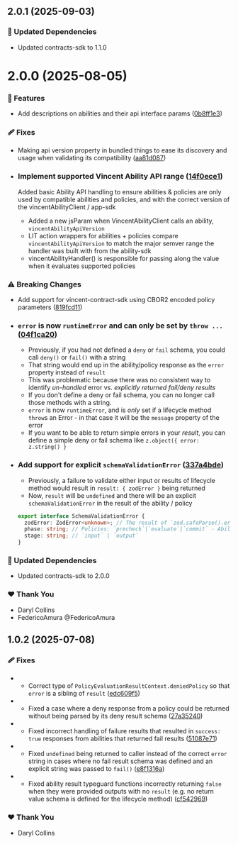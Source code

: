 ## 2.0.1 (2025-09-03)

### 🧱 Updated Dependencies

- Updated contracts-sdk to 1.1.0

# 2.0.0 (2025-08-05)

### 🚀 Features

- Add descriptions on abilities and their api interface params ([0b8ff1e3](https://github.com/LIT-Protocol/Vincent/commit/0b8ff1e3))

### 🩹 Fixes

- Making api version property in bundled things to ease its discovery and usage when validating its compatibility ([aa81d087](https://github.com/LIT-Protocol/Vincent/commit/aa81d087))
- ### Implement supported Vincent Ability API range ([14f0ece1](https://github.com/LIT-Protocol/Vincent/commit/14f0ece1))

  Added basic Ability API handling to ensure abilities & policies are only used by compatible abilities and policies, and with the correct version of the vincentAbilityClient / app-sdk
  - Added a new jsParam when VincentAbilityClient calls an ability, `vincentAbilityApiVersion`
  - LIT action wrappers for abilities + policies compare `vincentAbilityApiVersion` to match the major semver range the handler was built with from the ability-sdk
  - vincentAbilityHandler() is responsible for passing along the value when it evaluates supported policies

### ⚠️ Breaking Changes

- Add support for vincent-contract-sdk using CBOR2 encoded policy parameters ([819fcd11](https://github.com/LIT-Protocol/Vincent/commit/819fcd11))
- ### `error` is now `runtimeError` and can only be set by `throw ...` ([04f1ca20](https://github.com/LIT-Protocol/Vincent/commit/04f1ca20))
  - Previously, if you had not defined a `deny` or `fail` schema, you could call `deny()` or `fail()` with a string
  - That string would end up in the ability/policy response as the `error` property instead of `result`
  - This was problematic because there was no consistent way to identify _un-handled_ error vs. _explicitly returned fail/deny results_
  - If you don't define a deny or fail schema, you can no longer call those methods with a string.
  - `error` is now `runtimeError`, and is _only_ set if a lifecycle method `throw`s an Error - in that case it will be the `message` property of the error
  - If you want to be able to return simple errors in your _result_, you can define a simple deny or fail schema like `z.object({ error: z.string() }`

- ### Add support for explicit `schemaValidationError` ([337a4bde](https://github.com/LIT-Protocol/Vincent/commit/337a4bde))
  - Previously, a failure to validate either input or results of lifecycle method would result in `result: { zodError }` being returned
  - Now, `result` will be `undefined` and there will be an explicit `schemaValidationError` in the result of the ability / policy

  ```typescript
  export interface SchemaValidationError {
    zodError: ZodError<unknown>; // The result of `zod.safeParse().error`
    phase: string; // Policies: `precheck`|`evaluate`|`commit` - Abilities: `precheck` | `execute`
    stage: string; // `input` | `output`
  }
  ```

### 🧱 Updated Dependencies

- Updated contracts-sdk to 2.0.0

### ❤️ Thank You

- Daryl Collins
- FedericoAmura @FedericoAmura

## 1.0.2 (2025-07-08)

### 🩹 Fixes

- - Correct type of `PolicyEvaluationResultContext.deniedPolicy` so that `error` is a sibling of `result` ([edc609f5](https://github.com/LIT-Protocol/Vincent/commit/edc609f5))
- - Fixed a case where a deny response from a policy could be returned without being parsed by its deny result schema ([27a35240](https://github.com/LIT-Protocol/Vincent/commit/27a35240))
- - Fixed incorrect handling of failure results that resulted in `success: true` responses from abilities that returned fail results ([51087e71](https://github.com/LIT-Protocol/Vincent/commit/51087e71))
- - Fixed `undefined` being returned to caller instead of the correct `error` string in cases where no fail result schema was defined and an explicit string was passed to `fail()` ([e8f1316a](https://github.com/LIT-Protocol/Vincent/commit/e8f1316a))
- - Fixed ability result typeguard functions incorrectly returning `false` when they were provided outputs with no `result` (e.g. no return value schema is defined for the lifecycle method) ([cf542969](https://github.com/LIT-Protocol/Vincent/commit/cf542969))

### ❤️ Thank You

- Daryl Collins
